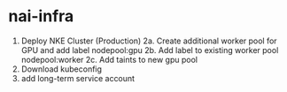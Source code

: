# nai-infra

1. Deploy NKE Cluster (Production)
2a. Create additional worker pool for GPU and add label nodepool:gpu
2b. Add label to existing worker pool nodepool:worker
2c. Add taints to new gpu pool
3. Download kubeconfig
4. add long-term service account
